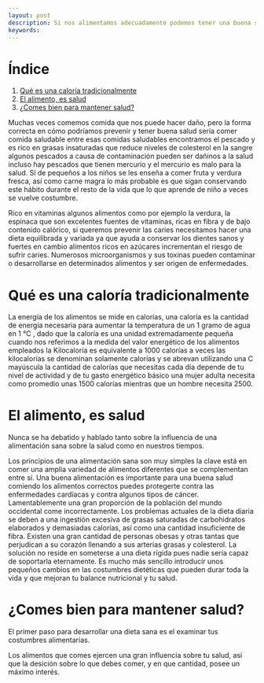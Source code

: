```yaml
---
layout: post
description: Si nos alimentamos adecuadamente podemos tener una buena salud, pero si investigamos sobre nutrición tendríamos una idea sobre que alimentos elegir, también tendríamos un detalle extenso sobre los alimentos incluso información que desconocíamos
keywords:
---
```


# Índice

1. [Qué es una caloría tradicionalmente](#qué-es-una-caloría-tradicionalmente)
2. [El alimento, es salud](#el-alimento,-es-salud)
3. [¿Comes bien para mantener salud?](#¿comes-bien-para-mantener-salud?)

Muchas veces comemos comida que nos puede hacer daño, pero la forma correcta en cómo podríamos prevenir y tener buena salud sería comer comida saludable entre esas comidas saludables encontramos el pescado y es rico en grasas insaturadas que reduce niveles de colesterol en la sangre algunos pescados a causa de contaminación pueden ser dañinos a la salud incluso hay pescados que tienen mercurio y el mercurio es malo para la salud.
Sí de pequeños a los niños se les enseña a comer fruta y verdura fresca, así como carne magra lo más probable es que sigan conservando este hábito durante el resto de la vida que lo que aprende de niño a veces se vuelve costumbre.

Rico en vitaminas algunos alimentos como por ejemplo la verdura, la espinaca que son excelentes fuentes de vitaminas, ricas en fibra y de bajo contenido calórico, si queremos prevenir las caries necesitamos hacer una dieta equilibrada y variada ya que ayuda a conservar los dientes sanos y fuertes en cambio alimentos ricos en azúcares incrementan el riesgo de sufrir caries. Numerosos microorganismos y sus toxinas pueden contaminar o desarrollarse en determinados alimentos y ser origen de enfermedades.

# Qué es una caloría tradicionalmente

La energía de los alimentos se mide en calorías, una caloría es la cantidad de energía necesaria para aumentar la temperatura de un 1 gramo de agua en 1 °C , dado que la caloría es una unidad extremadamente pequeña cuando nos referimos a la medida del valor energético de los alimentos empleados la Kilocaloría es equivalente a 1000 calorías a veces las kilocalorías se denominan solamente calorías y se abrevan utilizando una C mayúscula la cantidad de calorías que necesitas cada día depende de tu nivel de actividad y de tu gasto energético básico una mujer adulta necesita como promedio unas 1500 calorías mientras que un hombre necesita 2500.

# El alimento, es salud

Nunca se ha debatido y hablado tanto sobre la influencia de una alimentación sana sobre la salud como en nuestros tiempos.

Los principios de una alimentación sana son muy simples la clave está en comer una amplia variedad de alimentos diferentes que se complementan entre sí. Una buena alimentación es importante para una buena salud comiendo los alimentos correctos puedes protegerte contra las enfermedades cardíacas y contra algunos tipos de cáncer. Lamentablemente una gran proporción de la población del mundo occidental come incorrectamente. Los problemas actuales de la dieta diaria se deben a una ingestión excesiva de grasas saturadas de carbohidratos elaborados y demasiadas calorías, así como una cantidad insuficiente de fibra.
Existen una gran cantidad de personas obesas y otras tantas que perjudican a su corazón llenando a sus arterias grasas y colesterol. La solución no reside en someterse a una dieta rígida pues nadie sería capaz de soportarla eternamente. Es mucho más sencillo introducir unos pequeños cambios en las costumbres dietéticas que pueden durar toda la vida y que mejoran tu balance nutricional y tu salud.

# ¿Comes bien para mantener salud?

El primer paso para desarrollar una dieta sana es el examinar tus costumbres alimentarias.

Los alimentos que comes ejercen una gran influencia sobre tu salud, asi que la desición sobre lo que debes comer, y en que cantidad, posee un máximo interés. 

